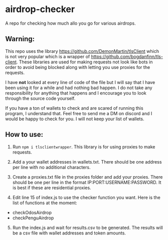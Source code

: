 # airdrop-checker
A repo for checking how much allo you go for various airdrops.

## Warning:
This repo uses the library https://github.com/DemonMartin/tlsClient which is not very popular which is a wrapper of https://github.com/bogdanfinn/tls-client. These libraries are used for making requests not look like bots in order to avoid being blocked along with letting you use proxies for the requests.

I have __not__ looked at every line of code of the file but I will say that I have been using it for a while and had nothing bad happen. I do not take any responsibility for anything that happens and I encourage you to look through the source code yourself.

If you have a ton of wallets to check and are scared of running this program, I understand that. Feel free to send me a DM on discord and I would be happy to check for you. I will not keep your list of wallets.

## How to use:
1. Run `npm i tlsclientwrapper`. This library is for using proxies to make requests.

2. Add a your wallet addresses in wallets.txt. There should be one address per line with no additional characters.

3. Create a proxies.txt file in the proxies folder and add your proxies. There should be one per line in the format IP:PORT:USERNAME:PASSWORD. It is best if these are residential proxies.

4. Edit line 15 of index.js to use the checker function you want. Here is the list of functions at the moment:
- checkOdosAirdrop
- checkPenguAirdrop

5. Run the index.js and wait for results.csv to be generated. The results will be a csv file with wallet addresses and token amounts.